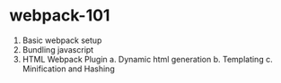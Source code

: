 # webpack-101
1. Basic webpack setup
2. Bundling javascript
3. HTML Webpack Plugin
    a. Dynamic html generation
    b. Templating
    c. Minification and Hashing
